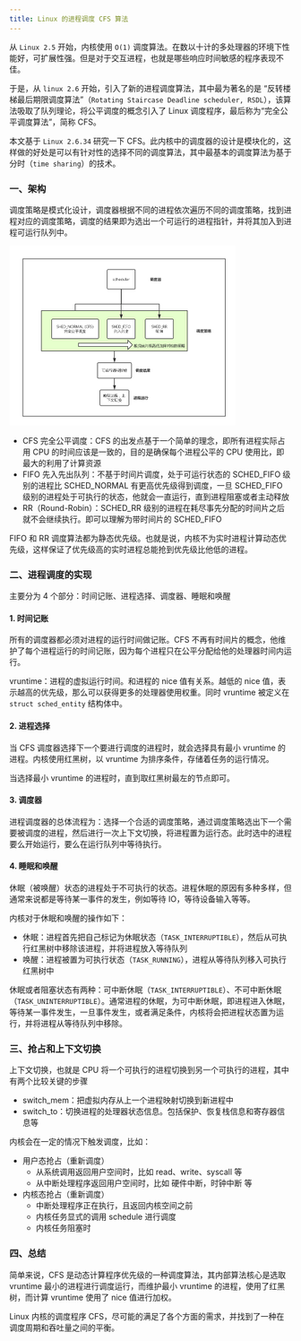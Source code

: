```yaml
---
title: Linux 的进程调度 CFS 算法
---
```


从 `Linux 2.5` 开始，内核使用 `O(1)` 调度算法。在数以十计的多处理器的环境下性能好，可扩展性强。但是对于交互进程，也就是哪些响应时间敏感的程序表现不佳。

于是，从 `linux 2.6` 开始，引入了新的进程调度算法，其中最为著名的是 “反转楼梯最后期限调度算法”（`Rotating Staircase Deadline scheduler, RSDL`），该算法吸取了队列理论，将公平调度的概念引入了 Linux 调度程序，最后称为“完全公平调度算法”，简称 CFS。

本文基于 `Linux 2.6.34` 研究一下 CFS。此内核中的调度器的设计是模块化的，这样做的好处是可以有针对性的选择不同的调度算法，其中最基本的调度算法为基于分时（`time sharing`）的技术。

### 一、架构

调度策略是模式化设计，调度器根据不同的进程依次遍历不同的调度策略，找到进程对应的调度策略，调度的结果即为选出一个可运行的进程指针，并将其加入到进程可运行队列中。

<img src="./image/进程调度架构.png" style="zoom:50%;" />

- CFS 完全公平调度：CFS 的出发点基于一个简单的理念，即所有进程实际占用 CPU 的时间应该是一致的，目的是确保每个进程公平的 CPU 使用比，即最大的利用了计算资源
- FIFO 先入先出队列：不基于时间片调度，处于可运行状态的 SCHED_FIFO 级别的进程比 SCHED_NORMAL 有更高优先级得到调度，一旦 SCHED_FIFO 级别的进程处于可执行的状态，他就会一直运行，直到进程阻塞或者主动释放
- RR（Round-Robin）：SCHED_RR 级别的进程在耗尽事先分配的时间片之后就不会继续执行。即可以理解为带时间片的 SCHED_FIFO

FIFO 和 RR 调度算法都为静态优先级。也就是说，内核不为实时进程计算动态优先级，这样保证了优先级高的实时进程总能抢到优先级比他低的进程。

### 二、进程调度的实现

主要分为 4 个部分：时间记账、进程选择、调度器、睡眠和唤醒

#### 1. 时间记账

所有的调度器都必须对进程的运行时间做记账。CFS 不再有时间片的概念，他维护了每个进程运行的时间记账，因为每个进程只在公平分配给他的处理器时间内运行。

vruntime：进程的虚拟运行时间。和进程的 nice 值有关系。越低的 nice 值，表示越高的优先级，那么可以获得更多的处理器使用权重。同时 vruntime 被定义在 `struct sched_entity` 结构体中。

#### 2. 进程选择

当 CFS 调度器选择下一个要进行调度的进程时，就会选择具有最小 vruntime 的进程。内核使用红黑树，以 vruntime 为排序条件，存储着任务的运行情况。

当选择最小 vruntime 的进程时，直到取红黑树最左的节点即可。

#### 3. 调度器

进程调度器的总体流程为：选择一个合适的调度策略，通过调度策略选出下一个需要被调度的进程，然后进行一次上下文切换，将进程置为运行态。此时选中的进程要么开始运行，要么在运行队列中等待执行。

#### 4. 睡眠和唤醒

休眠（被唤醒）状态的进程处于不可执行的状态。进程休眠的原因有多种多样，但通常来说都是等待某一事件的发生，例如等待 IO，等待设备输入等等。

内核对于休眠和唤醒的操作如下：

- 休眠：进程首先把自己标记为休眠状态（`TASK_INTERRUPTIBLE`），然后从可执行红黑树中移除该进程，并将进程放入等待队列
- 唤醒：进程被置为可执行状态（`TASK_RUNNING`），进程从等待队列移入可执行红黑树中

休眠或者阻塞状态有两种：可中断休眠（`TASK_INTERRUPTIBLE`）、不可中断休眠（`TASK_UNINTERRUPTIBLE`）。通常进程的休眠，为可中断休眠，即进程进入休眠，等待某一事件发生，一旦事件发生，或者满足条件，内核将会把进程状态置为运行，并将进程从等待队列中移除。

### 三、抢占和上下文切换

上下文切换，也就是 CPU 将一个可执行的进程切换到另一个可执行的进程，其中有两个比较关键的步骤

- switch_mem：把虚拟内存从上一个进程映射切换到新进程中
- switch_to：切换进程的处理器状态信息。包括保护、恢复栈信息和寄存器信息等

内核会在一定的情况下触发调度，比如：

- 用户态抢占（重新调度）
  - 从系统调用返回用户空间时，比如 read、write、syscall 等
  - 从中断处理程序返回用户空间时，比如 硬件中断，时钟中断 等
- 内核态抢占（重新调度）
  - 中断处理程序正在执行，且返回内核空间之前
  - 内核任务显式的调用 schedule 进行调度
  - 内核任务阻塞时

### 四、总结

简单来说，CFS 是动态计算程序优先级的一种调度算法，其内部算法核心是选取 vruntime 最小的进程进行调度运行，而维护最小 vruntime 的进程，使用了红黑树，而计算 vruntime 使用了 nice 值进行加权。

Linux 内核的调度程序 CFS，尽可能的满足了各个方面的需求，并找到了一种在调度周期和吞吐量之间的平衡。

















